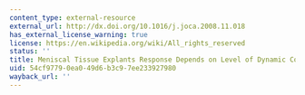 ```yaml
---
content_type: external-resource
external_url: http://dx.doi.org/10.1016/j.joca.2008.11.018
has_external_license_warning: true
license: https://en.wikipedia.org/wiki/All_rights_reserved
status: ''
title: Meniscal Tissue Explants Response Depends on Level of Dynamic Compressive Strain
uid: 54cf9779-0ea0-49d6-b3c9-7ee233927980
wayback_url: ''
---
```

